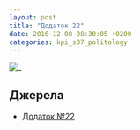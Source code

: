 ```yaml
---
layout: post
title: "Додаток 22"
date: 2016-12-08 08:30:05 +0200
categories: kpi_s07_politology
---
```


![_](https://pp.vk.me/c636020/v636020122/36e10/nUe3XlZx5zk.jpg)

## Джерела

   - [Додаток №22](https://pp.vk.me/c636020/v636020122/36e10/nUe3XlZx5zk.jpg)
